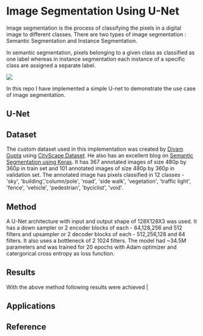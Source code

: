 # Image Segmentation Using U-Net

Image segmentation is the process of classifying the pixels in a digital image to different classes. There are two types of image segmentation : Semantic Segmentation and Instance Segmentation.

In semantic segmentation, pixels belonging to a given class as classified as one label whereas in instance segmentation each instance of a specific class are assigned a separate label.

![](https://www.sentisight.ai/wp-content/uploads/2022/08/segmentation-example.png)

In this repo I have implemented a simple U-net to demonstrate the use case of image segmentation.

## U-Net

## Dataset

The custom dataset used in this implementation was created by [Divam Gupta](https://github.com/divamgupta/image-segmentation-keras) using [CityScape Dataset](https://disq.us/url?url=https%3A%2F%2Fwww.cityscapes-dataset.com%2Fdataset-overview%2F%3A6phlceP6Z-8-tPaIGijFHjEViv0&cuid=5799521). He also has an excellent blog on [Semantic Segmentation using Keras](https://divamgupta.com/image-segmentation/2019/06/06/deep-learning-semantic-segmentation-keras.html). It has 367 annotated images of size 480p by 360p in train set and 101 annotated images of size 480p by 360p in validation set. The annotated image has pixels classified in 12 classes - 'sky', 'building','column/pole', 'road', 'side walk', 'vegetation', 'traffic light', 'fence', 'vehicle', 'pedestrian', 'byciclist', 'void'.

## Method

A U-Net architecture with input and output shape of 128X128X3 was used. It has a down sampler or 2 encoder blocks of each - 64,128,256 and 512 filters
and upsampler or 2 decoder blocks of each - 512,256,128 and 64 filters. It also uses a bottleneck of 2 1024 filters. The model had ~34.5M parameters and was trained for 20 epochs with Adam optimizer and catergorical cross entropy as loss function.

## Results

With the above method following results were achieved
[](https://github.com/Ayush-Mi/Image-Segmentation-Using-U-Net/blob/main/images/accuracy_plot.png) | [](https://github.com/Ayush-Mi/Image-Segmentation-Using-U-Net/blob/main/images/loss_plot.png)

[](https://github.com/Ayush-Mi/Image-Segmentation-Using-U-Net/blob/main/images/output.png)

## Applications

## Reference

